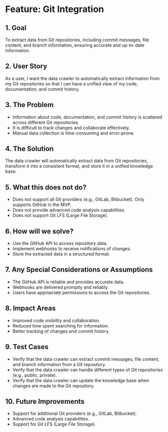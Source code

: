 # Feature: Git Integration

## 1. Goal

To extract data from Git repositories, including commit messages, file content, and branch information, ensuring accurate and up-to-date information.

## 2. User Story

As a user, I want the data crawler to automatically extract information from my Git repositories so that I can have a unified view of my code, documentation, and commit history.

## 3. The Problem

*   Information about code, documentation, and commit history is scattered across different Git repositories.
*   It is difficult to track changes and collaborate effectively.
*   Manual data collection is time-consuming and error-prone.

## 4. The Solution

The data crawler will automatically extract data from Git repositories, transform it into a consistent format, and store it in a unified knowledge base.

## 5. What this does not do?

*   Does not support all Git providers (e.g., GitLab, Bitbucket). Only supports GitHub in the MVP.
*   Does not provide advanced code analysis capabilities.
*   Does not support Git LFS (Large File Storage).

## 6. How will we solve?

*   Use the GitHub API to access repository data.
*   Implement webhooks to receive notifications of changes.
*   Store the extracted data in a structured format.

## 7. Any Special Considerations or Assumptions

*   The GitHub API is reliable and provides accurate data.
*   Webhooks are delivered promptly and reliably.
*   Users have appropriate permissions to access the Git repositories.

## 8. Impact Areas

*   Improved code visibility and collaboration.
*   Reduced time spent searching for information.
*   Better tracking of changes and commit history.

## 9. Test Cases

*   Verify that the data crawler can extract commit messages, file content, and branch information from a Git repository.
*   Verify that the data crawler can handle different types of Git repositories (e.g., public, private).
*   Verify that the data crawler can update the knowledge base when changes are made to the Git repository.

## 10. Future Improvements

*   Support for additional Git providers (e.g., GitLab, Bitbucket).
*   Advanced code analysis capabilities.
*   Support for Git LFS (Large File Storage).